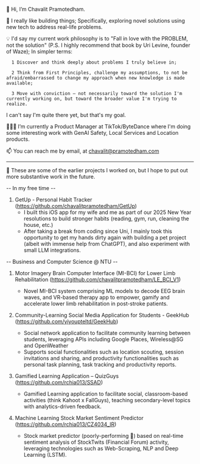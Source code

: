 👋 Hi, I’m Chavalit Pramotedham.

👀 I really like building things; Specifically, exploring novel solutions using new tech to address real-life problems.

💡 I'd say my current work philosophy is to "Fall in love with the PROBLEM, not the solution" (P.S. I highly recommend that book by Uri Levine, founder of Waze); In simpler terms:

      1 Discover and think deeply about problems I truly believe in;
      
      2 Think from First Principles, challenge my assumptions, to not be afraid/embarrassed to change my approach when new knowledge is made available;
      
      3 Move with conviction – not necessarily toward the solution I'm currently working on, but toward the broader value I'm trying to realize.
      
   I can't say I'm quite there yet, but that's my goal.

👨🏻‍💻 I’m currently a Product Manager at TikTok/ByteDance where I'm doing some interesting work with GenAI Safety, Local Services and Location products.

📫 You can reach me by email, at chavalit@pramotedham.com

-------------------------------------------------------------------------------------------------------------------------------------------------------------------------------

🌱 These are some of the earlier projects I worked on, but I hope to put out more substantive work in the future.

-- In my free time --

1. GetUp - Personal Habit Tracker (https://github.com/chavalitpramotedham/GetUp)
      - I built this iOS app for my wife and me as part of our 2025 New Year resolutions to build stronger habits (reading, gym, run, cleaning the house, etc.)
      - After taking a break from coding since Uni, I mainly took this opportunity to get my hands dirty again with building a pet project (albeit with immense help from ChatGPT), and also experiment with small LLM integrations.

-- Business and Computer Science @ NTU --

1. Motor Imagery Brain Computer Interface (MI-BCI) for Lower Limb Rehabilitation (https://github.com/chavalitpramotedham/LE_BCI_V1)
      - Novel MI-BCI system comprising ML models to decode EEG brain waves, and VR-based therapy app to empower, gamify and accelerate lower limb rehabilitation in post-stroke patients.

2. Community-Learning Social Media Application for Students - GeekHub (https://github.com/yiyoupteltd/GeekHub)
      - Social network application to facilitate community learning between students, leveraging APIs including Google Places, Wireless@SG and OpenWeather
      - Supports social functionalities such as location scouting, session invitations and sharing, and productivity functionalities such as personal task planning, task tracking and productivity reports.

3. Gamified Learning Application – QuizGuys (https://github.com/rchia013/SSAD)
      - Gamified Learning application to facilitate social, classroom-based activities (think Kahoot x FallGuys), teaching secondary-level topics with analytics-driven feedback. 

4. Machine Learning Stock Market Sentiment Predictor (https://github.com/rchia013/CZ4034_IR)
      - Stock market predictor (poorly-performing 🫥) based on real-time sentiment analysis of StockTwits (Financial Forum) activity, leveraging technologies such as Web-Scraping, NLP and Deep Learning (LSTM).

<!---
chavalitpramotedham/chavalitpramotedham is a ✨ special ✨ repository because its `README.md` (this file) appears on your GitHub profile.
You can click the Preview link to take a look at your changes.
--->
